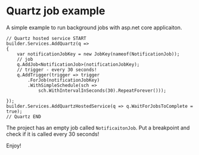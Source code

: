 # Quartz job example 
A simple example to run background jobs with asp.net core applicaiton. 


```
// Quartz hosted service START
builder.Services.AddQuartz(q =>
{
    var notificationJobKey = new JobKey(nameof(NotificationJob));
    // job
    q.AddJob<NotificationJob>(notificationJobKey);
    // trigger - every 30 seconds!
    q.AddTrigger(trigger => trigger
        .ForJob(notificationJobKey)
        .WithSimpleSchedule(sch =>
            sch.WithIntervalInSeconds(30).RepeatForever()));

});
builder.Services.AddQuartzHostedService(q => q.WaitForJobsToComplete = true);
// Quartz END
```

The project has an empty job called ```NotificaitonJob```. Put a breakpoint and check if it is called every 30 seconds!

Enjoy!